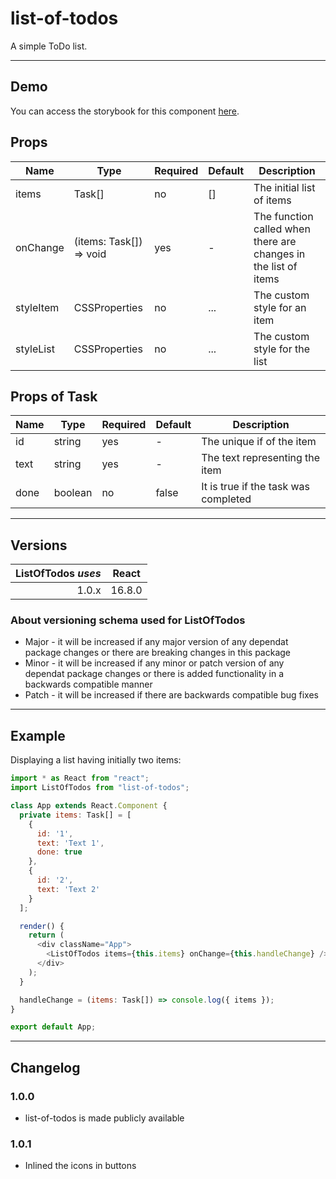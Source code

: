 # list-of-todos

A simple ToDo list.

---

## Demo

You can access the storybook for this component [here](https://iulian-radu-at.github.io/list-of-todos/).

## Props

| Name      | Type                    | Required | Default | Description                                                     |
|-----------|-------------------------|----------|---------|-----------------------------------------------------------------|
| items     | Task[]                  | no       | []      | The initial list of items                                       |
| onChange  | (items: Task[]) => void | yes      | -       | The function called when there are changes in the list of items |
| styleItem | CSSProperties           | no       | ...     | The custom style for an item                                    |
| styleList | CSSProperties           | no       | ...     | The custom style for the list                                   |

## Props of Task

| Name | Type    | Required | Default | Description                          |
|------|---------|----------|---------|--------------------------------------|
| id   | string  | yes      | -       | The unique if of the item            |
| text | string  | yes      | -       | The text representing the item       |
| done | boolean | no       | false   | It is true if the task was completed |

---

## Versions

| ListOfTodos _uses_ | React  |
|-------------------:|:------:|
|              1.0.x | 16.8.0 |

### About versioning schema used for ListOfTodos

- Major - it will be increased if any major version of any dependat package changes or there are breaking changes in this package
- Minor - it will be increased if any minor or patch version of any dependat package changes or there is added functionality in a backwards compatible manner
- Patch - it will be increased if there are backwards compatible bug fixes

---

## Example

Displaying a list having initially two items:

```js
import * as React from "react";
import ListOfTodos from "list-of-todos";

class App extends React.Component {
  private items: Task[] = [
    {
      id: '1',
      text: 'Text 1',
      done: true
    },
    {
      id: '2',
      text: 'Text 2'
    }
  ];

  render() {
    return (
      <div className="App">
        <ListOfTodos items={this.items} onChange={this.handleChange} />
      </div>
    );
  }

  handleChange = (items: Task[]) => console.log({ items });
}

export default App;
```

---

## Changelog

### 1.0.0

- list-of-todos is made publicly available

### 1.0.1

- Inlined the icons in buttons
